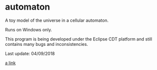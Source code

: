 # automaton
A toy model of the universe in a cellular automaton.

Runs on Windows only.

This program is being developed under the Eclipse CDT platform and still contains many bugs and inconsistencies.

Last update: 04/09/2018


[a link](https://github.com/automaton3d/automaton/blob/master/other_file.html)
